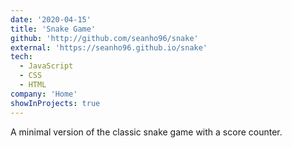 ```yaml
---
date: '2020-04-15'
title: 'Snake Game'
github: 'http://github.com/seanho96/snake'
external: 'https://seanho96.github.io/snake'
tech:
  - JavaScript
  - CSS
  - HTML
company: 'Home'
showInProjects: true
---
```


A minimal version of the classic snake game with a score counter.
